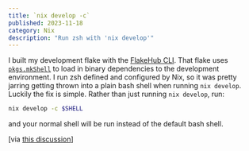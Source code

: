 ```yaml
---
title: `nix develop -c`
published: 2023-11-18
category: Nix
description: "Run zsh with 'nix develop'"
---
```


I built my development flake with the [FlakeHub CLI](https://github.com/DeterminateSystems/fh). That flake uses [`pkgs.mkShell`](https://ryantm.github.io/nixpkgs/builders/special/mkshell/) to load in binary dependencies to the development environment. I run zsh defined and configured by Nix, so it was pretty jarring getting thrown into a plain bash shell when running `nix develop`. Luckily the fix is simple. Rather than just running `nix develop`, run:

```bash
nix develop -c $SHELL
```

and your normal shell will be run instead of the default bash shell.

[via [this discussion](https://discourse.nixos.org/t/using-nix-develop-opens-bash-instead-of-zsh/25075/2)]
